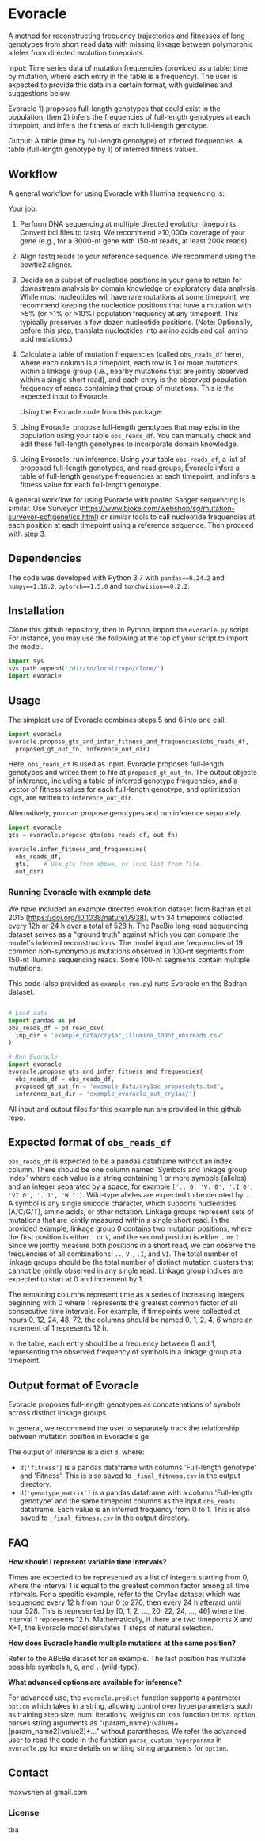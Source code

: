 # Evoracle
A method for reconstructing frequency trajectories and fitnesses of long genotypes from short read data with missing linkage between polymorphic alleles from directed evolution timepoints.

Input: Time series data of mutation frequencies (provided as a table: time by mutation, where each entry in the table is a frequency). The user is expected to provide this data in a certain format, with guidelines and suggestions below.

Evoracle 1) proposes full-length genotypes that could exist in the population, then 2) infers the frequencies of full-length genotypes at each timepoint, and infers the fitness of each full-length genotype.

Output: A table (time by full-length genotype) of inferred frequencies. A table (full-length genotype by 1) of inferred fitness values.


## Workflow

A general workflow for using Evoracle with Illumina sequencing is:

Your job:
1. Perform DNA sequencing at multiple directed evolution timepoints. Convert bcl files to fastq. We recommend >10,000x coverage of your gene (e.g., for a 3000-nt gene with 150-nt reads, at least 200k reads).
2. Align fastq reads to your reference sequence. We recommend using the bowtie2 aligner.
3. Decide on a subset of nucleotide positions in your gene to retain for downstream analysis by domain knowledge or exploratory data analysis. While most nucleotides will have rare mutations at some timepoint, we recommend keeping the nucleotide positions that have a mutation with >5% (or >1% or >10%) population frequency at any timepoint. This typically preserves a few dozen nucleotide positions. (Note: Optionally, before this step, translate nucleotides into amino acids and call amino acid mutations.)
4. Calculate a table of mutation frequencies (called `obs_reads_df` here), where each column is a timepoint, each row is 1 or more mutations within a linkage group (i.e., nearby mutations that are jointly observed within a single short read), and each entry is the observed population frequency of reads containing that group of mutations. This is the expected input to Evoracle.

    Using the Evoracle code from this package:

5. Using Evoracle, propose full-length genotypes that may exist in the population using your table `obs_reads_df`. You can manually check and edit these full-length genotypes to incorporate domain knowledge.
6. Using Evoracle, run inference. Using your table `obs_reads_df`, a list of proposed full-length genotypes, and read groups, Evoracle infers a table of full-length genotype frequencies at each timepoint, and infers a fitness value for each full-length genotype.

A general workflow for using Evoracle with pooled Sanger sequencing is similar. Use Surveyor (https://www.bioke.com/webshop/sg/mutation-surveyor-softgenetics.html) or similar tools to call nucleotide frequencies at each position at each timepoint using a reference sequence. Then proceed with step 3.


## Dependencies
The code was developed with Python 3.7 with `pandas==0.24.2` and `numpy==1.16.2`, `pytorch==1.5.0` and `torchvision==0.2.2`.


## Installation
Clone this github repository, then in Python, import the `evoracle.py` script. For instance, you may use the following at the top of your script to import the model.

```python
import sys
sys.path.append('/dir/to/local/repo/clone/')
import evoracle
```


## Usage
The simplest use of Evoracle combines steps 5 and 6 into one call: 
```python
import evoracle
evoracle.propose_gts_and_infer_fitness_and_frequencies(obs_reads_df,
  proposed_gt_out_fn, inference_out_dir)
```

Here, `obs_reads_df` is used as input. Evoracle proposes full-length genotypes and writes them to file at `proposed_gt_out_fn`. The output objects of inference, including a table of inferred genotype frequencies, and a vector of fitness values for each full-length genotype, and optimization logs, are written to `inference_out_dir`.

Alternatively, you can propose genotypes and run inference separately.

```python
import evoracle
gts = evoracle.propose_gts(obs_reads_df, out_fn)

evoracle.infer_fitness_and_frequencies(
  obs_reads_df,
  gts,    # Use gts from above, or load list from file
  out_dir)
```


### Running Evoracle with example data

We have included an example directed evolution dataset from Badran et al. 2015 (https://doi.org/10.1038/nature17938), with 34 timepoints collected every 12h or 24 h over a total of 528 h. The PacBio long-read sequencing dataset serves as a "ground truth" against which you can compare the model's inferred reconstructions. The model input are frequencies of 19 common non-synonymous mutations observed in 100-nt segments from 150-nt Illumina sequencing reads. Some 100-nt segments contain multiple mutations.

This code (also provided as `example_run.py`) runs Evoracle on the Badran dataset.

```python

# Load data
import pandas as pd
obs_reads_df = pd.read_csv(
  inp_dir + 'example_data/cry1ac_illumina_100nt_obsreads.csv'
)

# Run Evoracle
import evoracle
evoracle.propose_gts_and_infer_fitness_and_frequencies(
  obs_reads_df = obs_reads_df, 
  proposed_gt_out_fn = 'example_data/cry1ac_proposedgts.txt', 
  inference_out_dir = 'example_evoracle_out_cry1ac/')
```

All input and output files for this example run are provided in this github repo.


## Expected format of `obs_reads_df`
`obs_reads_df` is expected to be a pandas dataframe without an index column. There should be one column named 'Symbols and linkage group index' where each value is a string containing 1 or more symbols (alleles) and an integer separated by a space, for example `['.. 0, 'V. 0', '.I 0', 'VI 0', '. 1', 'W 1']`. Wild-type alleles are expected to be denoted by `.`. A symbol is any single unicode character, which supports nucleotides (A/C/G/T), amino acids, or other notation. Linkage groups represent sets of mutations that are jointly measured within a single short read. In the provided example, linkage group 0 contains two mutation positions, where the first position is either `.` or `V`, and the second position is either `.` or `I`. Since we jointly measure both positions in a short read, we can observe the frequencies of all combinations: `..`, `V.`, `.I`, and `VI`. The total number of linkage groups should be the total number of distinct mutation clusters that cannot be jointly observed in any single read. Linkage group indices are expected to start at 0 and increment by 1.

The remaining columns represent time as a series of increasing integers beginning with 0 where 1 represents the greatest common factor of all consecutive time intervals. For example, if timepoints were collected at hours 0, 12, 24, 48, 72, the columns should be named 0, 1, 2, 4, 6 where an increment of 1 represents 12 h.

In the table, each entry should be a frequency between 0 and 1, representing the observed frequency of symbols in a linkage group at a timepoint.

## Output format of Evoracle
Evoracle proposes full-length genotypes as concatenations of symbols across distinct linkage groups.

In general, we recommend the user to separately track the relationship between mutation position in Evoracle's ge

The output of inference is a dict `d`, where:
- `d['fitness']` is a pandas dataframe with columns 'Full-length genotype' and 'Fitness'. This is also saved to `_final_fitness.csv` in the output directory.
- `d['genotype_matrix']` is a pandas dataframe with a column 'Full-length genotype' and the same timepoint columns as the input `obs_reads` dataframe. Each value is an inferred frequency from 0 to 1. This is also saved to `_final_fitness.csv` in the output directory.

<!-- ### Terminology
A 'position' is a non-negative integer representing a unique amino acid or nucleotide position that has a mutation. Examples include `0`, `1`, etc.

A 'read segment' is a list of positions which can include one or more positions. In the case of the Cry1ac data, the first 100-nt read segment includes two positions with common mutations. Examples include `[0, 1]` and `[2]`.

A 'symbol' is a string representing the genotype of a read segment, and serves as an abstraction to encompass situations with both multiple mutations and single mutations. While any characters are supported, our formatting uses `.` to represent a single wild-type amino acid. Examples include `..`, `V.`, `.I`, and `VI`, which are the symbols in the first 100-nt read segment in the example Cry1ac data. Further examples include `.` and `W` from the second 100-nt read segment.

A 'full-length genotype' is a concatenation of symbols across all read segments. As an example, if there are two read segments where the first segment's symbols are only `.` and `A`, and the second's symbols are only `.` and `B`, then a full-length genotype is one of `['..', 'A.', '.B', 'AB']`. 


### Input data

`read_segments` is expected to be a list of read segments (see Terminology section). Example: `[[0, 1], [2], [3], [4], [5, 6], [7, 8, 9, 10, 11], [12, 13, 14], [15, 16], [17], [18]]`.

`proposed_gts` is expected to be a list of full-length genotypes (see Terminology section). Example: `['...................', 'VI..........YC.....', 'VIW...NGE.I.YC.KS.L']`.

 -->

## FAQ

__How should I represent variable time intervals?__

Times are expected to be represented as a list of integers starting from 0, where the interval 1 is equal to the greatest common factor among all time intervals. For a specific example, refer to the Cry1ac dataset which was sequenced every 12 h from hour 0 to 276, then every 24 h afterard until hour 528. This is represented by [0, 1, 2, ..., 20, 22, 24, ..., 46] where the interval 1 represents 12 h. Mathematically, if there are two timepoints X and X+T, the Evoracle model simulates T steps of natural selection. 

__How does Evoracle handle multiple mutations at the same position?__

Refer to the ABE8e dataset for an example. The last position has multiple possible symbols `N`, `G`, and `.` (wild-type).

__What advanced options are available for inference?__

For advanced use, the `evoracle.predict` function supports a parameter `option` which takes in a string, allowing control over hyperparameters such as training step size, num. iterations, weights on loss function terms. `option` parses string arguments as "(param_name):(value)+(param_name2):value2)+..." without parantheses. We refer the advanced user to read the code in the function `parse_custom_hyperparams` in `evoracle.py` for more details on writing string arguments for `option`.


## Contact
maxwshen at gmail.com


### License
tba
